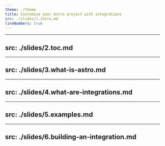 ```yaml
---
theme: ./theme
title: Customize your Astro project with integrations
src: ./slides/1.intro.md
lineNumbers: true
---
```


---
src: ./slides/2.toc.md
---

---
src: ./slides/3.what-is-astro.md
---

---
src: ./slides/4.what-are-integrations.md
---

---
src: ./slides/5.examples.md
---

---
src: ./slides/6.building-an-integration.md
---
